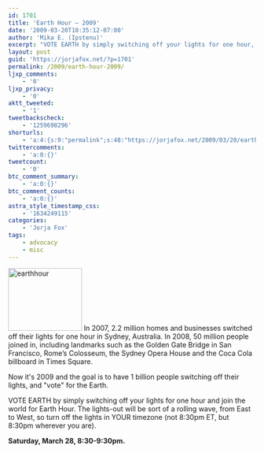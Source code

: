 ```yaml
---
id: 1701
title: 'Earth Hour — 2009'
date: '2009-03-20T10:35:12-07:00'
author: 'Mika E. (Ipstenu)'
excerpt: "VOTE EARTH by simply switching off your lights for one hour, and join the world for Earth Hour.\n\n**Saturday, March 28, 8:30-9:30pm.**"
layout: post
guid: 'https://jorjafox.net/?p=1701'
permalink: /2009/earth-hour-2009/
ljxp_comments:
    - '0'
ljxp_privacy:
    - '0'
aktt_tweeted:
    - '1'
tweetbackscheck:
    - '1259698296'
shorturls:
    - 'a:4:{s:9:"permalink";s:48:"https://jorjafox.net/2009/03/20/earth-hour-2009/";s:7:"tinyurl";s:25:"http://tinyurl.com/deyb4f";s:4:"isgd";s:18:"http://is.gd/53kmL";s:5:"bitly";s:20:"http://bit.ly/6Uo0wW";}'
twittercomments:
    - 'a:0:{}'
tweetcount:
    - '0'
btc_comment_summary:
    - 'a:0:{}'
btc_comment_counts:
    - 'a:0:{}'
astra_style_timestamp_css:
    - '1634249115'
categories:
    - 'Jorja Fox'
tags:
    - advocacy
    - misc
---
```


<a href="http://www.earthhour.org"><img src="//static.jorjafox.net/wordpress/2009/03/earthhour.jpg" alt="earthhour" title="earthhour" width="150" height="127" class="alignleft size-full wp-image-1702" /></a> In 2007, 2.2 million homes and businesses switched off their lights for one hour in Sydney, Australia.  In 2008, 50 million people joined in, including landmarks such as the Golden Gate Bridge in San Francisco, Rome’s Colosseum, the Sydney Opera House and the Coca Cola billboard in Times Square.

Now it's 2009 and the goal is to have 1 billion people switching off their lights, and "vote" for the Earth.

VOTE EARTH by simply switching off your lights for one hour and join the world for Earth Hour.  The lights-out will be sort of a rolling wave, from East to West, so turn off the lights in YOUR timezone (not 8:30pm ET, but 8:30pm wherever you are).

**Saturday, March 28, 8:30-9:30pm.**
